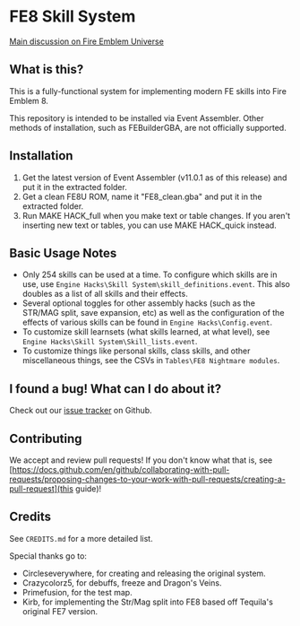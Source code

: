 
# FE8 Skill System

[Main discussion on Fire Emblem Universe](https://feuniverse.us/t/fe8-skill-system-v1-0-254-skills-done-more-on-the-way/2312)

## What is this?

This is a fully-functional system for implementing modern FE skills into Fire
Emblem 8.

This repository is intended to be installed via Event Assembler. Other methods
of installation, such as FEBuilderGBA, are not officially supported.

## Installation

1. Get the latest version of Event Assembler (v11.0.1 as of this release) and put it in the extracted folder.
2. Get a clean FE8U ROM, name it "FE8_clean.gba" and put it in the extracted folder.
3. Run MAKE HACK_full when you make text or table changes. If you aren't inserting new text or tables, you can use MAKE HACK_quick instead.

## Basic Usage Notes

- Only 254 skills can be used at a time. To configure which skills are in use, use `Engine Hacks\Skill System\skill_definitions.event`. This also doubles as a list of all skills and their effects.
- Several optional toggles for other assembly hacks (such as the STR/MAG split, save expansion, etc) as well as the configuration of the effects of various skills can be found in `Engine Hacks\Config.event`.
- To customize skill learnsets (what skills learned, at what level), see `Engine Hacks\Skill System\Skill_lists.event`.
- To customize things like personal skills, class skills, and other miscellaneous things, see the CSVs in `Tables\FE8 Nightmare modules`.

## I found a bug! What can I do about it?

Check out our [issue tracker](https://github.com/FireEmblemUniverse/SkillSystem_FE8/issues) on Github.

## Contributing

We accept and review pull requests! If you don't know what that is, see [https://docs.github.com/en/github/collaborating-with-pull-requests/proposing-changes-to-your-work-with-pull-requests/creating-a-pull-request](this guide)!

## Credits

See `CREDITS.md` for a more detailed list.

Special thanks go to:
  - Circleseverywhere, for creating and releasing the original system.
  - Crazycolorz5, for debuffs, freeze and Dragon's Veins.
  - Primefusion, for the test map.
  - Kirb, for implementing the Str/Mag split into FE8 based off Tequila's original FE7 version.

